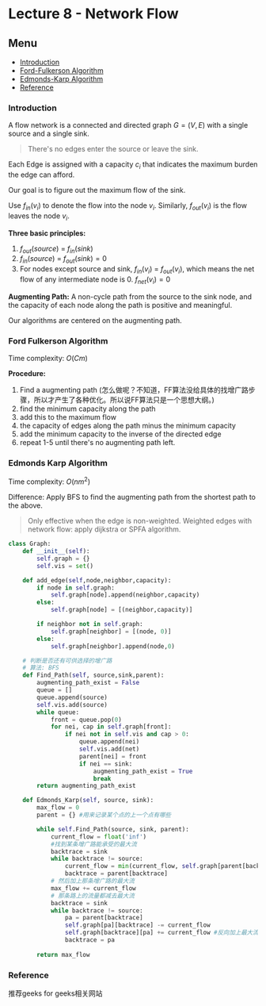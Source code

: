 # Lecture 8 - Network Flow

## Menu
- [Introduction](#Introduction)
- [Ford-Fulkerson Algorithm](#Ford_Fulkerson_Algorithm)
- [Edmonds-Karp Algorithm ](#Edmonds_Karp_Algorithm)
- [Reference](#Reference)

### Introduction

A flow network is a connected and directed graph $G = (V, E)$ with a single source and a single sink.
> There's no edges enter the source or leave the sink.

Each Edge is assigned with a capacity $c_i$ that indicates the maximum burden the edge can afford.

Our goal is to figure out the maximum flow of the sink.

Use $f_{in}(v_i)$ to denote the flow into the node $v_i$. Similarly, $f_{out}(v_i)$ is the flow leaves the node $v_i$.

**Three basic principles:**
1. $f_{out}(source)$ = $f_{in}(sink)$
2. $f_{in}(source)$ = $f_{out}(sink) = 0$
3. For nodes except source and sink, $f_{in}(v_i)$ = $f_{out}(v_i)$, which means the net flow of any intermediate node is 0. $f_{net}(v_i) = 0$

**Augmenting Path:** A non-cycle path from the source to the sink node, and the capacity of each node along the path is positive and meaningful.

Our algorithms are centered on the augmenting path.

### Ford Fulkerson Algorithm

Time complexity: $O(Cm)$ 

**Procedure:**
1. Find a augmenting path (怎么做呢？不知道，FF算法没给具体的找增广路步骤，所以才产生了各种优化。所以说FF算法只是一个思想大纲。)
2. find the minimum capacity along the path
3. add this to the maximum flow
4. the capacity of edges along the path minus the minimum capacity
5. add the minimum capacity to the inverse of the directed edge
6. repeat 1-5 until there's no augmenting path left.

### Edmonds Karp Algorithm

Time complexity: $O(nm^2)$

Difference: Apply BFS to find the augmenting path from the shortest path to the above. 
> Only effective when the edge is non-weighted.
> Weighted edges with network flow: apply dijkstra or SPFA algorithm.

```python
class Graph:
    def __init__(self):
        self.graph = {}
        self.vis = set()

    def add_edge(self,node,neighbor,capacity):
        if node in self.graph:
            self.graph[node].append(neighbor,capacity)
        else:
            self.graph[node] = [(neighbor,capacity)]

        if neighbor not in self.graph:
            self.graph[neighbor] = [(node, 0)]
        else:
            self.graph[neighbor].append(node,0)

    # 判断是否还有可供选择的增广路
    # 算法: BFS
    def Find_Path(self, source,sink,parent):
        augmenting_path_exist = False
        queue = []
        queue.append(source)
        self.vis.add(source)
        while queue:
            front = queue.pop(0)
            for nei, cap in self.graph[front]:
                if nei not in self.vis and cap > 0:
                    queue.append(nei)
                    self.vis.add(net)
                    parent[nei] = front
                    if nei == sink:
                        augmenting_path_exist = True
                        break
        return augmenting_path_exist

    def Edmonds_Karp(self, source, sink):
        max_flow = 0
        parent = {} #用来记录某个点的上一个点有哪些

        while self.Find_Path(source, sink, parent):
            current_flow = float('inf')
            #找到某条增广路能承受的最大流
            backtrace = sink
            while backtrace != source:
                current_flow = min(current_flow, self.graph[parent[backtrace]][backtrace])
                backtrace = parent[backtrace]
            # 然后加上那条增广路的最大流
            max_flow += current_flow
            # 那条路上的流量都减去最大流
            backtrace = sink
            while backtrace != source:
                pa = parent[backtrace]
                self.graph[pa][backtrace] -= current_flow
                self.graph[backtrace][pa] += current_flow #反向加上最大流，设立回溯和反悔机制
                backtrace = pa
        
        return max_flow
```

### Reference

推荐geeks for geeks相关网站
